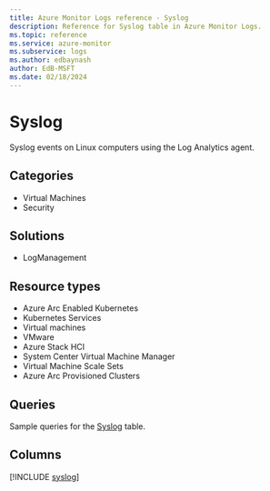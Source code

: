 ```yaml
---
title: Azure Monitor Logs reference - Syslog
description: Reference for Syslog table in Azure Monitor Logs.
ms.topic: reference
ms.service: azure-monitor
ms.subservice: logs
ms.author: edbaynash
author: EdB-MSFT
ms.date: 02/18/2024
---
```


# Syslog

Syslog events on Linux computers using the Log Analytics agent.


## Categories

- Virtual Machines
- Security

## Solutions

- LogManagement

## Resource types

- Azure Arc Enabled Kubernetes
- Kubernetes Services
- Virtual machines
- VMware
- Azure Stack HCI
- System Center Virtual Machine Manager
- Virtual Machine Scale Sets
- Azure Arc Provisioned Clusters

## Queries

 Sample queries for the [Syslog](../queries/syslog.md) table.


## Columns
  
[!INCLUDE [syslog](.././tables/includes/syslog-include.md)]

